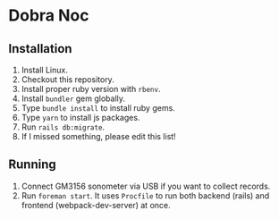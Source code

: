 # Dobra Noc

## Installation

1. Install Linux.
2. Checkout this repository.
3. Install proper ruby version with `rbenv`.
4. Install `bundler` gem globally.
5. Type `bundle install` to install ruby gems.
6. Type `yarn` to install js packages.
7. Run `rails db:migrate`.
8. If I missed something, please edit this list!

## Running

1. Connect GM3156 sonometer via USB if you want to collect records.
2. Run `foreman start`. It uses `Procfile` to run both backend (rails) and frontend (webpack-dev-server) at once.
